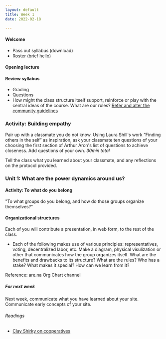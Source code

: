 ```yaml
---
layout: default
title: Week 1
date: 2022-02-18

---
```


#### Welcome

- Pass out syllabus (download)
- Roster (brief hello)

#### Opening lecture

#### Review syllabus
- Grading
- Questions
- How might the class structure itself support, reinforce or play with the central ideas of the course. What are our rules? [Refer and alter the community guidelines]()


### Activity: Building empathy
Pair up with a classmate you do not know. Using Laura Shill's work “Finding others in the self” as inspiration, ask your classmate ten questions of your choosing the first section of Arthur Aron's list of questions to achieve closeness. Add questions of your own.
*30min total*

Tell the class what you learned about your classmate, and any reflections on the protocol provided. 


### Unit 1: What are the power dynamics around us?

#### Activity: To what do you belong

"To what groups do you belong, and how do those groups organize themselves?" 

<!-- 2017 doc [Add to this Doc](https://docs.google.com/document/d/1OAJ9aUnOGOpoQdGYAhQdMmB9MGnQWZS3hA7caDqpt0s/edit?usp=sharing)
-->

#### Organizational structures

Each of you will contribute a presentation, in web form, to the rest of the class.

* Each of the following makes use of various  principles: representatives, voting, decentralized labor, etc. Make a diagram, physical visulization or other that communicates how the group organizes itself. What are the benefits and drawbacks to its structure? What are the rules? Who has a stake? What makes it special? How can we learn from it?  

Reference: are.na Org Chart channel







##### For next week

Next week, communicate what you have learned about your site. Communicate early concepts of your site.

###### Readings

* [Clay Shirky on cooperatives](https://www.youtube.com/watch?v=sPQViNNOAkw)

<!--
* [The Problem With Participatory Democracy Is the Participants](https://www.nytimes.com/2017/06/29/opinion/sunday/the-problem-with-participatory-democracy-is-the-participants.html)
-->



<!-- <?xml version="1.0" encoding="UTF-8"?>
<svg width="200px" height="200px" version="1.1" viewBox="0 0 1200 1200" xmlns="http://www.w3.org/2000/svg">
 <path d="m1034.4 226.56-172.62-172.62c-4.0508-4.0508-9.5391-6.3242-15.262-6.3242h-665.73c-11.914 0-21.574 9.6641-21.574 21.574v1061.6c0 11.914 9.6641 21.574 21.574 21.574h838.35c11.914 0 21.574-9.6641 21.574-21.574v-888.98c0-5.7266-2.2617-11.211-6.3125-15.25zm-166.3-105.27 98.949 98.949h-98.949zm-665.74 987.94v-1018.5h622.59v151.04c0 11.914 9.6641 21.574 21.574 21.574h151.04v845.84zm127.52-809.65c0-11.914 9.6641-21.574 21.574-21.574h248.51c11.914 0 21.574 9.6641 21.574 21.574 0 11.914-9.6641 21.574-21.574 21.574h-248.5c-11.926 0-21.586-9.6602-21.586-21.574zm540.17 130.32c0 11.914-9.6641 21.574-21.574 21.574l-497.01 0.003906c-11.914 0-21.574-9.6641-21.574-21.574 0-11.914 9.6641-21.574 21.574-21.574l497-0.003906c11.926 0 21.586 9.6523 21.586 21.574zm0 130.33c0 11.914-9.6641 21.574-21.574 21.574h-497.01c-11.914 0-21.574-9.6641-21.574-21.574 0-11.914 9.6641-21.574 21.574-21.574l497-0.003906c11.926 0 21.586 9.6523 21.586 21.578zm0 130.32c0 11.914-9.6641 21.574-21.574 21.574h-497.01c-11.914 0-21.574-9.6641-21.574-21.574 0-11.914 9.6641-21.574 21.574-21.574h497c11.926 0 21.586 9.6602 21.586 21.574zm0 130.32c0 11.914-9.6641 21.574-21.574 21.574h-497.01c-11.914 0-21.574-9.6641-21.574-21.574 0-11.914 9.6641-21.574 21.574-21.574h497c11.926 0 21.586 9.6602 21.586 21.574zm0 130.32c0 11.914-9.6641 21.574-21.574 21.574h-497.01c-11.914 0-21.574-9.6641-21.574-21.574 0-11.914 9.6641-21.574 21.574-21.574h497c11.926 0 21.586 9.6641 21.586 21.574z" fill="#34495d"/>
</svg>
-->